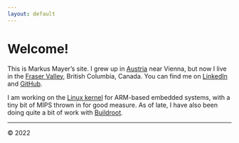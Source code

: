 ```yaml
---
layout: default
---
```


# Welcome!

This is Markus Mayer&#8217;s site. I grew up in
[Austria](https://en.wikipedia.org/wiki/Austria) near Vienna, but now I live
in the [Fraser Valley](https://en.wikipedia.org/wiki/Fraser_Valley), British
Columbia, Canada. You can find me on
[LinkedIn](https://ca.linkedin.com/in/mmayer/) and
[GitHub](https://github.com/mmayer/).

I am working on the [Linux kernel](https://www.kernel.org) for ARM-based
embedded systems, with a tiny bit of MIPS thrown in for good measure. As of
late, I have also been doing quite a bit of work with
[Buildroot](https://www.buildroot.org).

* * *

&copy; 2022
